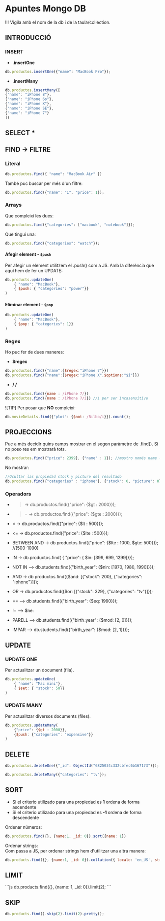 # Apuntes Mongo DB
!!! Vigila amb el nom de la db i de la taula/collection.

## INTRODUCCIÓ

### INSERT
+ **.insertOne**
```js
db.productos.insertOne({"name": "MacBook Pro"});
```
+ **.insertMany**
```js
db.productos.insertMany([
{"name": "iPhone 8"},
{"name": "iPhone 6s"},
{"name": "iPhone X"},
{"name": "iPhone SE"},
{"name": "iPhone 7"}
])

```
## SELECT *

## FIND -> FILTRE

### Literal
```js
db.productos.find({ "name": "MacBook Air" })
```

També puc buscar per més d'un filtre:
```js
db.productos.find({"name": "1", "price": 1});
```

### Arrays
Que compleixi les dues:
```js
db.productos.find({"categories": ["macbook", "notebook"]});
```

Que tingui una:
```js
db.productos.find({"categories": "watch"});
```

#### Afegir element - `$push`
Per afegir un element utilitzem el .push() com a JS. Amb la diferència que aquí hem de fer un UPDATE:
```js
db.products.updateOne(
	{ "name": "MacBook"},
	{ $push: { "categories": "power"}}
)
```

#### Eliminar element - `$pop`
```js
db.products.updateOne(
	{ "name": "MacBook"},
	{ $pop: { "categories": 1}}
)
```


### Regex
Ho puc fer de dues maneres:
+ **$regex**
```js
db.productos.find({"name":{$regex:"iPhone 7"}})
db.productos.find({"name":{$regex:"iPhone X",$options:"$i"}})
```
+ **/ /**
```js
db.productos.find({name : /iPhone 7/})
db.productos.find({name : /iPhone 7/i}) //i per ser incasensitive
```

![TIP] Per posar que **NO** compleixi:  
```js
db.movieDetails.find({"plot": {$not: /Bilbo/i}}).count();
```

## PROJECCIONS
Puc a més decidir quins camps mostrar en el segon paràmetre de .find(). Si no poso res em mostrarà tots.
```js
db.productos.find({"price": 2399}, {"name" : 1}); //mostro només name --  0-> no mostrar, 1-> mostrar
```

No mostrar:    
```js
//Ocultar las propiedad stock y picture del resultado
db.productos.find({"categories" : "iphone"}, {"stock": 0, "picture": 0});
```


### Operadors
+ > -> db.productos.find({"price": {$gt : 2000}});
+ >= -> db.productos.find({"price": {$gte : 2000}});
+ < -> db.productos.find({"price": {$lt : 500}});
+ <= -> db.productos.find({"price": {$lte : 500}});

+ BETWEEN  AND -> db.productos.find({"price": {$lte : 1000, $gte: 500}}); //[500-1000]

+ IN -> db.productos.find( { "price": { $in: [399, 699, 1299]}});
+ NOT IN --> db.students.find({"birth_year": {$nin: [1970, 1980, 1990]}});


+ AND -> db.productos.find({$and: [{"stock": 200}, {"categories": "iphone"}]});
+ OR -> db.productos.find({$or: [{"stock": 329}, {"categories": "tv"}]});

+ == --> db.students.find({"birth_year": {$eq: 1990}});
+ != --> $ne:

+ PARELL --> db.students.find({"birth_year": {$mod: [2, 0]}});
+ IMPAR --> db.students.find({"birth_year": {$mod: [2, 1]}});


## UPDATE

### UPDATE ONE
Per actualitzar un document (fila).
```js
db.productos.updateOne(
	{ "name": "Mac mini"},
	{ $set: { "stock": 50}}
)
```
### UPDATE MANY
Per actualitzar diversos documents (files).
```js
db.productos.updateMany(
    {"price": {$gt : 2000}},
    {$push: {"categories": "expensive"}}
)
```

## DELETE
```js
db.productos.deleteOne({"_id": ObjectId("6825034c332cbfec6b167173")});
```
```js
db.productos.deleteMany({"categories": "tv"});
```

## SORT

+ Si el criterio utilizado para una propiedad es **1** ordena de forma ascendente
+ Si el criterio utilizado para una propiedad es **-1** ordena de forma descendente

Ordenar números:  
```js
db.productos.find({}, {name:1, _id: 0}).sort({name: 1})
```

Ordenar strings:  
Com passa a JS, per ordenar strings hem d'utilitzar una altra manera:
```js
db.products.find({}, {name:1, _id: 0}).collation({ locale: 'en_US', strength: 1 }).sort({name: 1})
```


## LIMIT
´´´js
db.products.find({}, {name: 1, _id: 0}).limit(2);
´´´

## SKIP
```js
db.products.find().skip(2).limit(2).pretty();
```
